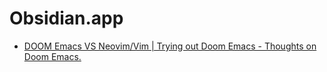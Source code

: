 # Obsidian.app
- [DOOM Emacs VS Neovim/Vim | Trying out Doom Emacs - Thoughts on Doom Emacs.](https://youtu.be/qvlNv16n6tM)
